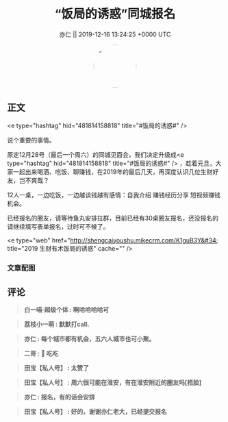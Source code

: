 <h1 align="center">“饭局的诱惑”同城报名</h1>




<p align="center">
    <a>亦仁 || 2019-12-16 13:24:25 &#43;0000 UTC</a>
</p>

<div align="center">
    <img src="https://images.zsxq.com/Fn3NQqCN8nuGF86yZPXSbEsl0mb3?e=1590940799&amp;token=kIxbL07-8jAj8w1n4s9zv64FuZZNEATmlU_Vm6zD:pfbNc8W3hS0oYG_hyXXh_rHMHuc=" width="100" height="100" style="border:1px solid;border-radius:50%; color:#ffffff"/>
</div>




## 正文

<div>
&lt;e type=&#34;hashtag&#34; hid=&#34;481814158818&#34; title=&#34;#饭局的诱惑#&#34; /&gt; 

说个重要的事情。

原定12月28号（最后一个周六）的同城见面会，我们决定升级成&lt;e type=&#34;hashtag&#34; hid=&#34;481814158818&#34; title=&#34;#饭局的诱惑#&#34; /&gt; ，趁着元旦，大家一起出来喝酒、吃饭、聊赚钱，在2019年的最后几天，再深度认识几位生财好友，岂不爽哉？

12人一桌，一边吃饭，一边越谈钱越有感情：自我介绍 赚钱经历分享 短视频赚钱机会。

已经报名的圈友，请等待鱼丸安排拉群，目前已经有30桌圈友报名，还没报名的请继续填写表单报名，过时可不候了。

&lt;e type=&#34;web&#34; href=&#34;http://shengcaiyoushu.mikecrm.com/K1guB3Y&#34; title=&#34;2019 生财有术饭局的诱惑&#34; cache=&#34;&#34; /&gt;
</div>

### 文章配图

<div class="image" align="center">

</div>


## 评论

<div align="left">
<div>

<blockquote >
<span> <strong>白一喵·超级个体 : 啊哈哈哈哈可 </strong></span>
</blockquote>

<blockquote >
<span> <strong>荔枝小一萌 : 默默打call. </strong></span>
</blockquote>

<blockquote >
<span> <strong>亦仁 : 每个城市都有机会，五六人城市也可小聚。 </strong></span>
</blockquote>

<blockquote >
<span> <strong>二哥 : 👻 吃吃 </strong></span>
</blockquote>

<blockquote >
<span> <strong>田宝【私人号】 : 太赞了 </strong></span>
</blockquote>

<blockquote >
<span> <strong>田宝【私人号】 : 周六很可能在淮安，有在淮安附近的圈友吗[捂脸] </strong></span>
</blockquote>

<blockquote >
<span> <strong>亦仁 : 报名，有的话会安排 </strong></span>
</blockquote>

<blockquote >
<span> <strong>田宝【私人号】 : 好的，谢谢亦仁老大，已经提交报名 </strong></span>
</blockquote>

</div>
</div>
